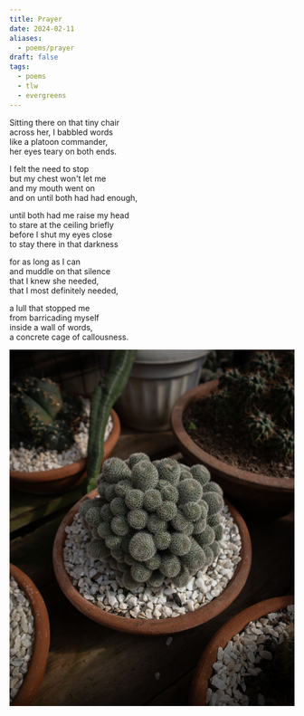 ```yaml
---
title: Prayer
date: 2024-02-11
aliases:
  - poems/prayer
draft: false
tags:
  - poems
  - tlw
  - evergreens
---
```

Sitting there on that tiny chair  
across her, I babbled words  
like a platoon commander,  
her eyes teary on both ends.

I felt the need to stop  
but my chest won't let me  
and my mouth went on  
and on until both had had enough,

until both had me raise my head  
to stare at the ceiling briefly  
before I shut my eyes close  
to stay there in that darkness  

for as long as I can  
and muddle on that silence  
that I knew she needed,  
that I most definitely needed,

a lull that stopped me  
from barricading myself  
inside a wall of words,  
a concrete cage of callousness.

![Cactuses](poems/images/20240114-025133-cacti_IG.jpg)